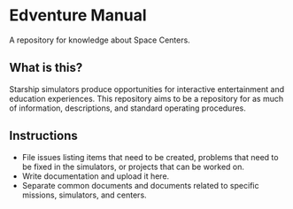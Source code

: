 # Edventure Manual
A repository for knowledge about Space Centers.

## What is this?

Starship simulators produce opportunities for interactive entertainment and education experiences. This repository aims to be a repository for as much of information, descriptions, and standard operating procedures. 

## Instructions

- File issues listing items that need to be created, problems that need to be fixed in the simulators, or projects that can be worked on.
- Write documentation and upload it here.
- Separate common documents and documents related to specific missions, simulators, and centers.

